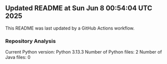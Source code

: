 ## Updated README at Sun Jun  8 00:54:04 UTC 2025

This README was last updated by a GitHub Actions workflow.

### Repository Analysis
Current Python version: Python 3.13.3
Number of Python files: 2
Number of Java files: 0
